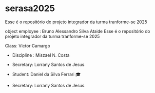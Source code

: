 # serasa2025
Esse é o repositório do projeto integrador da turma tranforme-se 2025 


object employee : Bruno Alessandro Silva Ataide 
Esse é o repositório do projeto integrador da turma tranforme-se 2025


Class: Victor Camargo
- Discipline : Miszael N. Costa
 - Secretary: Lorrany Santos de Jesus 
- Student: Daniel da Silva Ferrari 🎓

 - Secretary: Lorrany Santos de Jesus 
